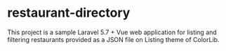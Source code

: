 # restaurant-directory
This project is a sample Laravel 5.7 + Vue web application for listing and filtering restaurants provided as a JSON file on Listing theme of ColorLib.
